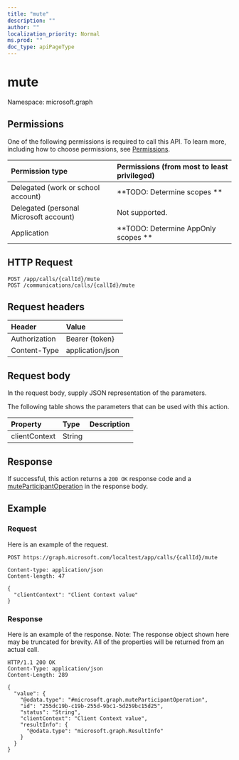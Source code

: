 ```yaml
---
title: "mute"
description: ""
author: ""
localization_priority: Normal
ms.prod: ""
doc_type: apiPageType
---
```


# mute

Namespace: microsoft.graph



## Permissions
One of the following permissions is required to call this API. To learn more, including how to choose permissions, see [Permissions](/concepts/permissions-reference.md).

|Permission type|Permissions (from most to least privileged)|
|:---|:---|
|Delegated (work or school account)|**TODO: Determine scopes **|
|Delegated (personal Microsoft account)|Not supported.|
|Application|**TODO: Determine AppOnly scopes **|

## HTTP Request
<!-- {
  "blockType": "ignored"
}
-->
``` http
POST /app/calls/{callId}/mute
POST /communications/calls/{callId}/mute
```

## Request headers
|Header|Value|
|:---|:---|
|Authorization|Bearer {token}|
|Content-Type|application/json|

## Request body
In the request body, supply JSON representation of the parameters.

The following table shows the parameters that can be used with this action.

|Property|Type|Description|
|:---|:---|:---|
|clientContext|String||



## Response
If successful, this action returns a `200 OK` response code and a [muteParticipantOperation](../resources/muteparticipantoperation.md) in the response body.

## Example

### Request
Here is an example of the request.
<!-- {
  "blockType": "request",
  "name": "call_mute"
}
-->
``` http
POST https://graph.microsoft.com/localtest/app/calls/{callId}/mute

Content-type: application/json
Content-length: 47

{
  "clientContext": "Client Context value"
}
```

### Response
Here is an example of the response. Note: The response object shown here may be truncated for brevity. All of the properties will be returned from an actual call.
<!-- {
  "blockType": "response",
  "truncated": true,
  "@odata.type": "microsoft.graph.muteparticipantoperation"
}
-->
``` http
HTTP/1.1 200 OK
Content-Type: application/json
Content-Length: 289

{
  "value": {
    "@odata.type": "#microsoft.graph.muteParticipantOperation",
    "id": "255dc19b-c19b-255d-9bc1-5d259bc15d25",
    "status": "String",
    "clientContext": "Client Context value",
    "resultInfo": {
      "@odata.type": "microsoft.graph.ResultInfo"
    }
  }
}
```

